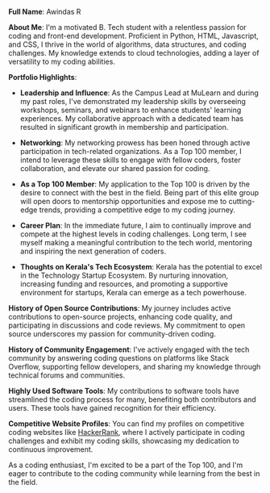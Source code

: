 **Full Name**: Awindas R

**About Me**: I'm a motivated B. Tech student with a relentless passion for coding and front-end development. Proficient in Python, HTML, Javascript, and CSS, I thrive in the world of algorithms, data structures, and coding challenges. My knowledge extends to cloud technologies, adding a layer of versatility to my coding abilities.

**Portfolio Highlights**:

- **Leadership and Influence**: As the Campus Lead at MuLearn and during my past roles, I've demonstrated my leadership skills by overseeing workshops, seminars, and webinars to enhance students' learning experiences. My collaborative approach with a dedicated team has resulted in significant growth in membership and participation.

- **Networking**: My networking prowess has been honed through active participation in tech-related organizations. As a Top 100 member, I intend to leverage these skills to engage with fellow coders, foster collaboration, and elevate our shared passion for coding.

- **As a Top 100 Member**: My application to the Top 100 is driven by the desire to connect with the best in the field. Being part of this elite group will open doors to mentorship opportunities and expose me to cutting-edge trends, providing a competitive edge to my coding journey.

- **Career Plan**: In the immediate future, I aim to continually improve and compete at the highest levels in coding challenges. Long term, I see myself making a meaningful contribution to the tech world, mentoring and inspiring the next generation of coders.

- **Thoughts on Kerala's Tech Ecosystem**: Kerala has the potential to excel in the Technology Startup Ecosystem. By nurturing innovation, increasing funding and resources, and promoting a supportive environment for startups, Kerala can emerge as a tech powerhouse.

**History of Open Source Contributions**: My journey includes active contributions to open-source projects, enhancing code quality, and participating in discussions and code reviews. My commitment to open source underscores my passion for community-driven coding.

**History of Community Engagement**: I've actively engaged with the tech community by answering coding questions on platforms like Stack Overflow, supporting fellow developers, and sharing my knowledge through technical forums and communities.

**Highly Used Software Tools**: My contributions to software tools have streamlined the coding process for many, benefiting both contributors and users. These tools have gained recognition for their efficiency.

**Competitive Website Profiles**: You can find my profiles on competitive coding websites like [HackerRank](https://www.hackerrank.com/profile/awindsdr), where I actively participate in coding challenges and exhibit my coding skills, showcasing my dedication to continuous improvement.

As a coding enthusiast, I'm excited to be a part of the Top 100, and I'm eager to contribute to the coding community while learning from the best in the field.
